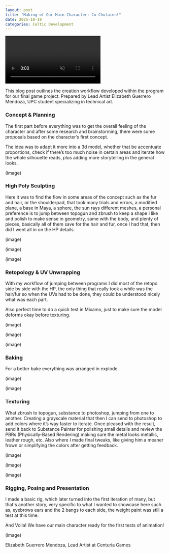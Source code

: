 ```yaml
---
layout: post
title: "Making of Our Main Character: Cu Chulainn!"
date: 2025-10-19
categories: Celtic Development
---
```


<video autoplay muted loop id="myVideo">
  <source src="assets/videos/cu_spin.mp4" type="video/mp4">
</video>

This blog post outlines the creation workflow developed within the program for our 
final game project. Prepared by Lead Artist Elizabeth Guerrero Mendoza, UPC student 
specializing in technical art.

### Concept & Planning
The first part before everything was to get the overall feeling of the character and
after some research and brainstorming, there were some proposals based on the 
character’s first concept.

The idea was to adapt it more into a 3d model, whether that be accentuate 
proportions, check if there’s too much noise in certain areas and iterate how the 
whole silhouette reads, plus adding more storytelling in the general looks.

(image)

### High Poly Sculpting
Here it was to find the flow in some areas of the concept such as the fur and hair, 
or the shoulderpad, that took many trials and errors, a modified plane, a base in 
Maya, a sphere, the sun rays different meshes, a personal preference is to jump 
between topogun and zbrush to keep a shape I like and polish to make sense in 
geometry, same with the body, and plenty of pieces, basically all of them save for 
the hair and fur, once I had that, then did I went all in on the HP details.

(image)

(image)

(image)

### Retopology & UV Unwrapping
With my workflow of jumping between programs I did most of the retopo side by side 
with the HP, the only thing that really took a while was the hair/fur so when the 
UVs had to be done, they could be understood nicely what was each part.

Also perfect time to do a quick test in Mixamo, just to make sure the model deforms 
okay before texturing.

(image)

(image)

(image)

### Baking
For a better bake everything was arranged in explode.

(image)

(image)

### Texturing
What zbrush to topogun, substance to photoshop, jumping from one to another. 
Creating a grayscale material that then I can send to photoshop to add colors 
where it’s way faster to iterate. Once pleased with the result, send it back to 
Substance Painter for polishing small details and review the PBRs (Physically-Based 
Rendering) making sure the metal looks metallic, leather rough, etc. Also where I 
made final tweaks, like giving him a meaner frown or simplifying the colors after 
getting feedback.

(image)

(image)

(image)

### Rigging, Posing and Presentation
I made a basic rig, which later turned into the first iteration of many, but that's 
another story, very specific to what I wanted to showcase here such as, eyebrows ears
and the 2 bangs to each side, the weight paint was still a test at this time.

And Voila! We have our main character ready for the first tests of animation!

(image)

Elizabeth Guerrero Mendoza, Lead Artist at Centuria Games
